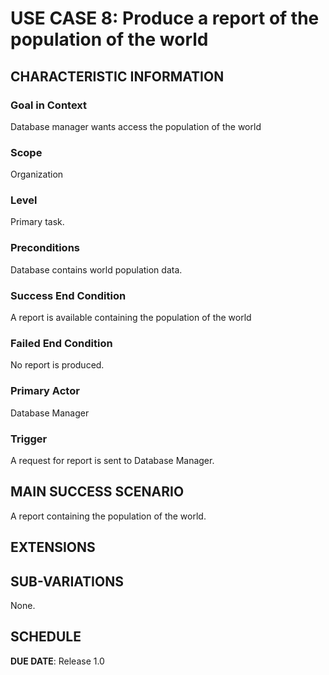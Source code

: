 # USE CASE 8: Produce a report of the population of the world


## CHARACTERISTIC INFORMATION

### Goal in Context

Database manager wants access the population of the world
### Scope

Organization

### Level

Primary task.

### Preconditions

Database contains world population data.

### Success End Condition

A report is available containing the population of the world
### Failed End Condition

No report is produced.

### Primary Actor

Database Manager

### Trigger

A request for report is sent to Database Manager.

## MAIN SUCCESS SCENARIO

A report containing the population of the world.

## EXTENSIONS



## SUB-VARIATIONS

None.

## SCHEDULE

**DUE DATE**: Release 1.0